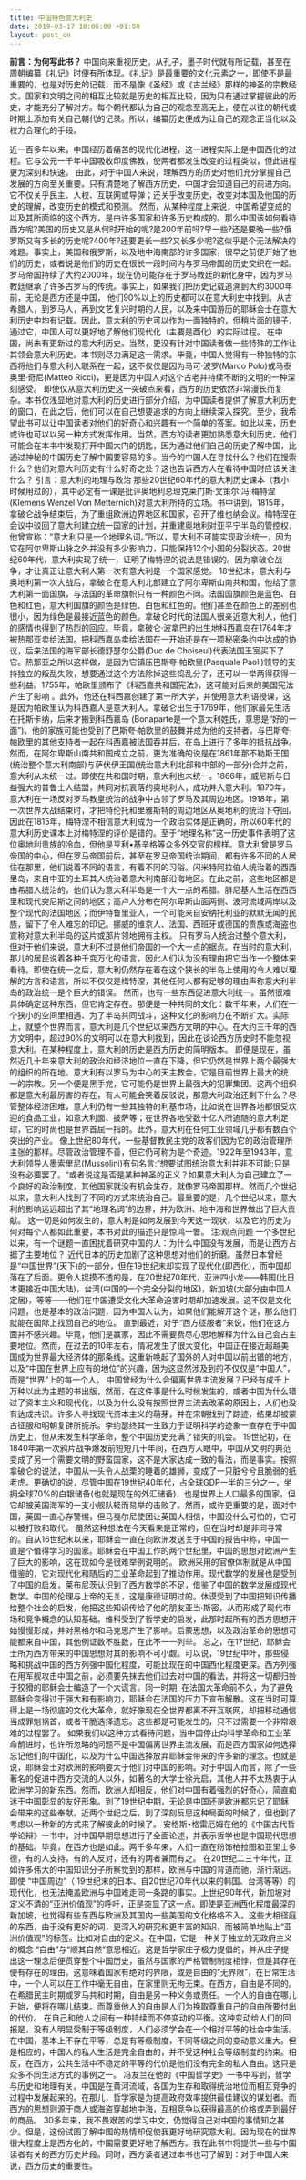 ```yaml
---
title: 中国特色意大利史
date: 2019-03-17 18:06:00 +01:00
layout: post_cn
---
```


**前言：为何写此书？**
中国向来重视历史。从孔子，墨子时代就有所记载，甚至在周朝编纂《礼记》时便有所体现。《礼记》是最重要的文化元素之一，即使不是最重要的，也是对历史的记载，而不是像《圣经》或《古兰经》那样的神圣的宗教经文。国家和文明之间的相互比较就是历史的相互比较，因为只有通过掌握彼此的历史，才能充分了解对方。每个朝代都认为自己的观念至高无上，便在以往的朝代或时期上添加有关自己朝代的记录。所以，编纂历史便成为让自己的观念正当化以及权力合理化的手段。 

近一百多年以来，中国经历着痛苦的现代化进程，这一进程实际上是中国西化的过程。它与公元一千年中国吸收印度佛教，使两者都发生改变的过程类似，但此进程更为深刻和快速。 由此，对于中国人来说，理解西方的历史对他们充分掌握自己发展的方向至关重要。只有清楚地了解西方历史，中国才会知道自己的前进方向。它不仅关乎民主、人权、互联网或导弹；还关乎改变历史，改变对本国及他国的历史的理解，改变历史的模式和预测。 然而，从某种程度上来说，中国希望变成的以及其所面临的这个西方，是由许多国家和许多历史构成的。那么中国该如何看待西方呢?美国的历史又是从何时开始的呢?是200年前吗?早一些?还是要晚一些?俄罗斯又有多长的历史呢?400年?还要更长一些?又长多少呢?这似乎是个无法解决的难题。事实上，美国和俄罗斯，以及地中海南部的许多国家，很早之前便开始了他们的历史，或者说是他们的历史在很长一段时间内与罗马帝国的历史交织在一起。罗马帝国持续了大约2000年，现在仍可能存在于罗马教廷的新化身中，因为罗马教廷继承了许多古罗马的传统。事实上，如果我们把历史记载追溯到大约3000年前，无论是西方还是中国， 他们90%以上的历史都可以在意大利史中找到。从古希腊人，到罗马人，再到文艺复兴时期的人民，以及来中国游历的耶稣会士在意大利历史中均有记载。因此，意大利的历史可以作为一面独特的，但稍片面的镜子，通过它，中国人可以更好地了解他们现代化（主要是西化）的实际过程。 在中国，尚未有更新过的意大利历史。当然，更没有针对中国读者做一些特殊的工作让其领会意大利历史。本书则尽力满足这一需求。毕竟，中国人觉得有一种独特的东西将他们与意大利人联系在一起，这不仅仅是因为马可·波罗(Marco Polo)或马泰奥里·奇尼(Matteo Ricci)，更是因为中国人对这个古老并持续不断的文明的一种深刻感受。 即使仅从意大利历史这一突破点来看，西方的历史依然非常漫长而复杂。本书仅浅显地对意大利的历史进行部分介绍，为中国读者提供了解意大利历史的窗口，在此之后，他们可以在自己想要追求的方向上继续深入探究。至少，我希望此书可以让中国读者对他们的好奇心和兴趣有一个简单的答案。如此以来，历史或许也可以以另一种方式发挥作用。当然，西方的读者更加熟悉意大利历史，他们可能会在本书中发现打开中国大门的钥匙，因为通过他们自己的历史了解中国，比通过神秘的中国历史了解中国要容易的多。当今的中国人在寻找什么？他们在搜索什么？他们对意大利历史有什么好奇之处？这也告诉西方人在看待中国时应该关注什么？ 引言：意大利的地理与政治 那些20世纪60年代的意大利历史课本（我小时候用过的），其中必定有一课是批评奥地利总理克莱门斯·文策尔·冯·梅特涅(Klemens Wenzel Von Metternich)对意大利所持的立场。书中讲到，1815年，拿破仑战争结束后，为了重组欧洲边界地区和国家，召开了维也纳会议。梅特涅在会议中驳回了意大利建立统一国家的计划，并重建奥地利对亚平宁半岛的管控权，他曾宣称：“意大利只是一个地理名词。”所以，意大利不可能实现政治统一，因为它在阿尔卑斯山脉之外并没有多少影响力，只能保持12个小国的分裂状态。20世纪60年代，意大利实现了统一，证明了梅特涅的说法是错误的。因为拿破仑战争，才让真正让意大利人第一次有意大利是一个国家感觉。 18世纪末，意大利与奥地利第一次大战后，拿破仑在意大利北部建立了阿尔卑斯山南共和国，他给了意大利第一面国旗，与法国的革命旗帜只有一种颜色不同。法国国旗颜色是蓝色、白色和红色，意大利国旗的颜色是绿色、白色和红色的。他们甚至在颜色上的差别也很小，因为绿色是最接近蓝色的颜色。拿破仑时代的法国人很亲近意大利人，他们的感情也得到了热烈的回应。毕竟，拿破仑·波拿巴的出生地科西嘉岛在1764年才被热那亚卖给法国。把科西嘉岛卖给法国在一开始还是在一项秘密条约中达成的协议，后来法国的海军部长德舒瑟尔公爵(Duc de Choiseul)代表法国王室买下了它。热那亚之所以这样做，是因为它镇压巴斯夸·帕欧里(Pasquale Paoli)领导的支持独立的叛乱失败，想要通过这个方法除掉这些捣乱分子，还可以一举两得获得一些利益。1755年，帕欧里颁布了《科西嘉共和国宪法》，这可能对后来的美国宪法产生了影响 。此外，他还在科西嘉创建了第一所大学，并使用意大利语授课，这是因为帕欧里认为科西嘉人是意大利人。拿破仑出生于1769年，他们家最先生活在托斯卡纳，后来才搬到科西嘉岛 (Bonaparte是一个意大利姓氏，意思是“好的一面”)。他的家族可能也受到了巴斯夸·帕欧里的鼓舞并成为他的支持者，与巴斯夸·帕欧里的其他支持者一起在科西嘉被法国吞并后，在岛上进行了多年的抵抗战争。 然而，在阿尔卑斯山南共和国成立之前，更为准确的说是在1861年那不勒斯王国(统治整个意大利南部)与萨伏伊王国(统治意大利北部和中部的一部分)合并之前，意大利从未统一过。即使在共和国时期，意大利也未统一。1866年，威尼斯与日益强大的普鲁士人结盟，共同对抗衰落的奥地利人，成功并入意大利。1870年，意大利在一场反对罗马教皇统治的战争中占领了罗马及其周边地区。1918年，第一次世界大战结束时，才把特伦托和里雅斯特的周边地区从奥地利的统治下夺回。因此在1815年，梅特涅不相信意大利成为一个政治实体是正确的，所以60年代的意大利历史课本上对梅特涅的评价是错的。至于“地理名称”这一历史事件表明了这位奥地利贵族的冷血，但他是亨利•基辛格等众多外交官的榜样。意大利曾是罗马帝国的中心，但在罗马帝国前后，甚至在罗马帝国统治期间，都有许多不同的人居住在那里，他们说着不同的语言，有着不同的习俗。闪米特阿拉伯人统治着的西西里岛，来自中亚的土耳其人统治着意大利南部沿海地区。在此之前，这些地区都是由希腊人统治的，他们认为意大利半岛是一个大一点的希腊。腓尼基人生活在西西里和现代突尼斯之间的地区；高卢人分布在阿尔卑斯山面两侧、波河流域两岸以及整个现代的法国地区；而伊特鲁里亚人，一个可能来自安纳托利亚的默默无闻的民族，留下了令人难忘的印记。挪威的维京人、法国、西班牙或德国的贵族或海盗也宣称对意大利半岛的这片或那片领地拥有主权。 只有罗马人统治过整个意大利，但对于他们来说，意大利不过是他们帝国的一个大一点的据点。在当时的意大利，那儿的居民说着各种千变万化的语言，因此人们认为没有理由把它当作一个整体来看待。即使在统一之后，意大利仍然存在着在这个狭长的半岛上使用的令人难以理解的方言和语言，所以不仅仅是梅特涅，其他任何人都有足够的理由声称意大利半岛的政治统一是个巨大的错误。 然而，也有一些东西促进意大利统一。虽然很难具体确定这种东西，但它肯定存在。那便是一种共同的文化：数千年来，人们在一个狭小的空间里相遇、为了半岛共同战斗，这种文化的影响力在不断扩大。实际上，就整个世界而言，意大利是几个世纪以来西方文明的中心。在大约三千年的西方文明中，超过90%的文明可以在意大利找到，因此在谈论西方历史时不能忽视意大利。在某种程度上，意大利的历史是西方历史的简明版本。 即便是现在，虽然近几十年来意大利的政治和经济地位一直在下降，但它仍然是世界上两个最强大的组织的所在地。意大利有以罗马为中心的天主教会，它是目前世界上最大的统 一的宗教。另一个便是黑手党，它可能仍是世界上最强大的犯罪集团。这两个组织都是意大利最厉害的存在，有人可能会笑着反驳说，那意大利政治还剩下什么？尽管整体经济困难，意大利仍有一些其独特的利基市场，比如说在世界各地都很受欢迎的食品工业，如意大利面、披萨等；在世界各地受数十亿人所追随的意大利足球，它的时尚也是世界首屈一指的。此外，意大利在任何工业领域几乎都有数百个突出的产业。 像上世纪80年代，一些基督教民主党的政客们因为它的政治管理所主张的那样。尽管政治管理不善，但它仍可称为是个奇迹。1922年至1943年，意大利领导人墨索里尼(Mussolini)有句名言:“想要试图统治意大利并非不可能;只是没有必要罢了。“或者说这是否是某种神圣的正义？如果意大利人为自己建立了一个良好的政治制度，其他国家就没有机会生存，就像罗马帝国那样。然而几个世纪以来，意大利人找到了不同的方式来统治自己。最重要的是，几个世纪以来，意大利的影响远远超出了其“地理名词”的边界，并为欧洲、地中海和世界做出了巨大贡献。 这一切是如何发生的，意大利是如何发展到今天这一现状，以及它的历史为何对每个人都如此重要，本书对此的描述只是惊鸿一瞥。 注:观点问题 一个多世纪以来，有一个谜题一直困扰着研究中国的人：为什么中国没有发展，而是让西方占据了主要地位？ 近代日本的历史加剧了这种思想对他们的折磨。虽然日本曾经是“中国世界”(天下)的一部分，但在19世纪末却实现了现代化(即西化)，而中国却落在了后面。更令人捉摸不透的是，在20世纪70年代，亚洲四小龙——韩国(比日本更接近中国大陆)，台湾(中国的一个完全分裂的地区)，新加坡(大部分由中国人定居)，等等——他们在中国遭受文化大革命迫害时期却加速发展。这不仅是文化问题，也是基本的政治问题，因为中国人认为，如果他们能解开这个谜，那么他们就能在国际上找回自己的地位。 直到最近，对于“西方征服者”来说，他们在这方面并不感兴趣。毕竟，他们是赢家，因此不需要费尽心思地解释为什么自己会占主要地位。然而，在过去的10年左右，情况发生了很大变化，中国正在接近超越美国成为世界最大经济体的那条线。这重新唤起了国外的人对中国以前出错的地方，以及“中国在世界上应有的地位”的兴趣，因为这显然涉及到的不仅仅是“中国人”，而是“世界”上的每一个人。 中国曾经为什么会偏离世界主流发展？已经有成千上万种以此为主题的书出版，然而，在这件事是什么时候发生的，或者中国为什么错过了资本主义和现代化，以及为什么没有按照世界主流去改革的原因上，人们也没有达成共识。许多人寻找现代资本主义的萌芽，并在宋朝找到了踪迹，结果却被蒙古征服和明朝复辟所扼杀。李约瑟终其一生致力于证明科学的迹象一直存在于中国历史上，但从未发生科学革命，整个中国历史充满了错失的机会。 19世纪初，在1840年第一次鸦片战争爆发前短短几十年间，在西方人眼中，中国从文明的典范变成了另一个需要文明的野蛮国家，这不是大家达成一致的看法，而是事实。按照拿破仑的说法，中国从一头令人战栗的睡着的雄狮，变成了一只脏兮兮且脆弱的纸老虎。更确切的说，尽管中国在19世纪40年代，占全球GDP一半的三分之一，坐拥全球70%的白银储备(也就是现在的外汇储备)，也是世界上人口最多的国家，但它却被英国海军的一支小舰队轻而易举的击败了。然而，或许更重要的是，面对中国，英国一直心存警惕，但马戛尔尼使团让英国人相信，中国没什么可怕的，它可以被打败和取代。 虽然这种想法在今天看来是正常的，但在当时却是非同寻常的。自从16世纪末以来，耶稣会一直在向欧洲发送关于中国的报告中称，中国一直是个值得学习的国家。耶稣会在中国工作的两个世纪里，中国的思想对欧洲产生了巨大的影响，这在现如今是很难举例说明的。 欧洲采用的官僚体制就是从中国借鉴的，它对现代化和随后的工业革命起到了推动作用。现代数学的发展也是受到了中国的启发，莱布尼茨认识到了西方数学的不足，借鉴了中国的数学发展成现代数学。中国的伦理与上帝的无关，这是康德证明过的。休谟受到了中国把知识传播给整个社会的启发，他把这些知识传给了他的朋友亚当·斯密，从而形成了现代市场和竞争概念的认知基础。维科受到了哲学史的启发，此那时起所有的西方思想开始慢慢形成，并对黑格尔和马克思产生了影响。启蒙思想，以及政治革命的思想可能都来自中国，其他例证数不胜数，在此不一一列举。 总之，在17世纪，耶稣会士所为西方带来的中国思想对其的影响不可小觑。可以说，19世纪中叶，那些侵略和挑战中国的西方列强中国化程度，可能比现在的中国西化程度更深。西方列强在用军舰攻击中国之前，必须要先抹去他们过去对中国的看法，并将这一切都归咎于狡猾的耶稣会士编造了一个大谎言。同一时期, 在法国大革命前不久，为了避免耶稣会变得过于强大和有影响力，耶稣会在法国的压力下宣布解散。这在当时可算得上是一场彻底的文化大革命，就好像现在全世界都离不开互联网，却把移动通信当成罪魁祸首，或者干脆选择遗忘。这些都是可能发生的，只不过需要一个非常艰难的过程罢了。 如果我们以这种方式看待问题，当中国停止向科学革命和工业革命前进时，也许所忽略的问题不是中国偏离世界主流发展，而是西方国家如何选择忘记他们的中国化，以及为什么中国选择放弃耶稣会带来的许多新的理念。也就是说，耶稣会士对欧洲的影响要大于他们对中国的影响。对于中国人而言，除了一些著名的促进中西方交流的人以外，如著名的大学士徐光启，其他人并不太热衷于从欧洲学习的新东西。然而，欧洲人却相反，他们对中国有着强烈的好奇心，简直痴迷于中国彰显的友好形象。到了19世纪中期，无论是中国还是欧洲都忘记了耶稣会带来的这些奉献。近两个世纪之后，到了深刻反思这种局面的时候了，但也到了考虑以一种新的方式来了解彼此的时候了。 安格斯•格雷厄姆在他的《中国古代哲学论辩》一书中，对中国早期思想进行了全面论述，并表示哲学也是中国现代思想的基础。毕竟，在西方也是如此。两千多年来，人们一直在粉饰柏拉图和亚里士多德，有的人支持，有的人反对，还有的两者兼而有之。 在20世纪二三十年代，正如许多伟大的中国知识分子所察觉到的那样，欧洲与中国的背道而驰，渐行渐远。即使 “中国周边”（ 19世纪末的日本、自20世纪70年代以来的韩国、台湾等等）的现代化，也无法掩盖欧洲与中国难走同一条路的事实。上世纪90年代，新加坡对定义不清的“亚洲价值观”的呼吁，正是突显了这一点。即使是亚洲西化程度最深的新加坡，也觉得有些东西与欧洲及其国内一些美国的文化格格不入。这些大相径庭的东西，由于没有更好的词，更深入的研究和更丰富的知识，而被简单地贴上“亚洲价值观”的标签。比如对自由的定义。在中国，它是一种关于独立的无政府主义的概念 “自由”与“顺其自然”意思相近。这是哲学家庄子极力提倡的，并从庄子提出这一理念后便贯穿整个中国历史，虽然与国家的严格管制制度相悖，但是其存在便有存在的理由。这意味着国家有绝对的界限，或是自由的“无界限”，在日常生活中，一个人可以在工作中毫无自由，在家里则无拘无束。在西方，自由是不同的。在希腊民主时期或罗马共和时期，自由是另一种义务或责任。一个人的自由在哪儿开始，便将在哪儿结束。而尊重他人的自由是人们为换取尊重自己的自由所要付出的代价。 在自己和他人之间有一种持续而不停变动的平衡。这种变动给人们的回报是，没有人明显受制于等级制度，人们必须学会在一个相对平等的社会中生活。在中国，基本上不存在平等，总是有等级制度，不同等级之间的变动意义重大。但是相应的，中国人的私人生活是完全自由的，并不受这种社会等级制度的约束。相反，在西方，公共生活中不稳定的平等的代价是他们没有完全的私人自由。这只是众多不同生活方式的事例之一。 冯友兰在他的《中国哲学史》一书中写到，哲学与历史和地理有关。中国是在黄河流域，各国为生存和取得统治地位而相互竞争的过程中发展起来的。在那儿，哲学家是为提高政府效率提供最佳建议的谋划者。而西方的思想则源于商人或海盗穿越地中海，互相竞争以获得最高的价格或弄到最好的商品。 30多年来，我不畏艰苦的学习中文，仍觉得自己对中国的事情知之甚少。但是，这份试图了解中国的热情却促使我更好地研究意大利。因为现在的世界很大程度上是西方化的，中国需要更好地了解西方。我在此书中将提供一些与中国读者有关的西方历史片段。同时，西方读者通过本书也可了解到：对于中国人来说，西方历史的重要性。